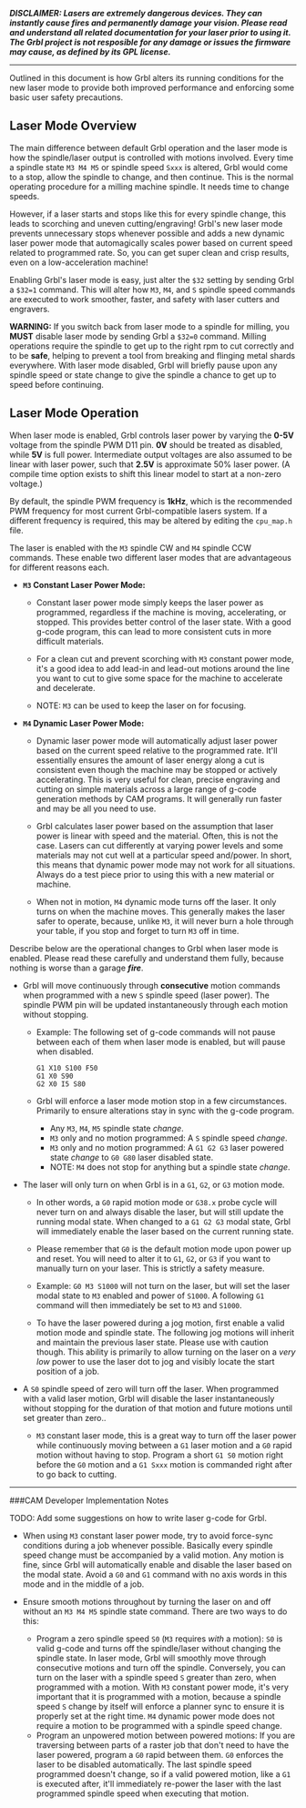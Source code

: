 **_DISCLAIMER: Lasers are extremely dangerous devices. They can instantly cause fires and permanently damage your vision. Please read and understand all related documentation for your laser prior to using it. The Grbl project is not resposible for any damage or issues the firmware may cause, as defined by its GPL license._**

----

Outlined in this document is how Grbl alters its running conditions for the new laser mode to provide both improved performance and enforcing some basic user safety precautions.

## Laser Mode Overview

The main difference between default Grbl operation and the laser mode is how the spindle/laser output is controlled with motions involved. Every time a spindle state `M3 M4 M5` or spindle speed `Sxxx` is altered, Grbl would come to a stop, allow the spindle to change, and then continue. This is the normal operating procedure for a milling machine spindle. It needs time to change speeds. 

However, if a laser starts and stops like this for every spindle change, this leads to scorching and uneven cutting/engraving! Grbl's new laser mode prevents unnecessary stops whenever possible and adds a new dynamic laser power mode that automagically scales power based on current speed related to programmed rate. So, you can get super clean and crisp results, even on a low-acceleration machine!

Enabling Grbl's laser mode is easy, just alter the `$32` setting by sending Grbl a `$32=1` command. This will alter how `M3`, `M4`, and `S` spindle speed commands are executed to work smoother, faster, and safety with laser cutters and engravers.

**WARNING:** If you switch back from laser mode to a spindle for milling, you **MUST** disable laser mode by sending Grbl a `$32=0` command. Milling operations require the spindle to get up to the right rpm to cut correctly and to be **safe**, helping to prevent a tool from breaking and flinging metal shards everywhere. With laser mode disabled, Grbl will briefly pause upon any spindle speed or state change to give the spindle a chance to get up to speed before continuing.


## Laser Mode Operation

When laser mode is enabled, Grbl controls laser power by varying the **0-5V** voltage from the spindle PWM D11 pin. **0V** should be treated as disabled, while **5V** is full power. Intermediate output voltages are also assumed to be linear with laser power, such that **2.5V** is approximate 50% laser power. (A compile time option exists to shift this linear model to start at a non-zero voltage.) 

By default, the spindle PWM frequency is **1kHz**, which is the recommended PWM frequency for most current Grbl-compatible lasers system. If a different frequency is required, this may be altered by editing the `cpu_map.h` file. 

The laser is enabled with the `M3` spindle CW and `M4` spindle CCW commands. These enable two different laser modes that are advantageous for different reasons each.
	
- **`M3` Constant Laser Power Mode:**

    - Constant laser power mode simply keeps the laser power as programmed, regardless if the machine is moving, accelerating, or stopped. This provides better control of the laser state. With a good g-code program, this can lead to more consistent cuts in more difficult materials. 
    
    - For a clean cut and prevent scorching with `M3` constant power mode, it's a good idea to add lead-in and lead-out motions around the line you want to cut to give some space for the machine to accelerate and decelerate.

    - NOTE: `M3` can be used to keep the laser on for focusing.

- **`M4` Dynamic Laser Power Mode:**
    - Dynamic laser power mode will automatically adjust laser power based on the current speed relative to the programmed rate. It'll essentially ensures the amount of laser energy along a cut is consistent even though the machine may be stopped or actively accelerating. This is very useful for clean, precise engraving and cutting on simple materials across a large range of g-code generation methods by CAM programs. It will generally run faster and may be all you need to use.
    
    - Grbl calculates laser power based on the assumption that  laser power is linear with speed and the material. Often, this is not the case. Lasers can cut differently at varying power levels and some materials may not cut well at a particular speed and/power. In short, this means that dynamic power mode may not work for all situations. Always do a test piece prior to using this with a new material or machine.
		
    - When not in motion, `M4` dynamic mode turns off the laser. It only turns on when the machine moves. This generally makes the laser safer to operate, because, unlike `M3`, it will never burn a hole through your table, if you stop and forget to turn `M3` off in time.

Describe below are the operational changes to Grbl when laser mode is enabled. Please read these carefully and understand them fully, because nothing is worse than a garage _**fire**_.

- Grbl will move continuously through **consecutive** motion commands when programmed with a new `S` spindle speed (laser power). The spindle PWM pin will be updated instantaneously through each motion without stopping.
	- Example: The following set of g-code commands will not pause between each of them when laser mode is enabled, but will pause when disabled.
	
		```
		G1 X10 S100 F50
		G1 X0 S90
		G2 X0 I5 S80
		``` 
	- Grbl will enforce a laser mode motion stop in a few circumstances. Primarily to ensure alterations stay in sync with the g-code program.

		- Any `M3`, `M4`, `M5` spindle state _change_. 
		- `M3` only and no motion programmed: A `S` spindle speed _change_.
		- `M3` only and no motion programmed: A `G1 G2 G3` laser powered state _change_ to `G0 G80` laser disabled state.
		- NOTE: `M4` does not stop for anything but a spindle state _change_.

- The laser will only turn on when Grbl is in a `G1`, `G2`, or `G3` motion mode. 

	- In other words, a `G0` rapid motion mode or `G38.x` probe cycle will never turn on and always disable the laser, but will still update the running modal state. When changed to a `G1 G2 G3` modal state, Grbl will immediately enable the laser based on the current running state.
	
	- Please remember that `G0` is the default motion mode upon power up and reset. You will need to alter it to `G1`, `G2`, or `G3` if you want to manually turn on your laser. This is strictly a safety measure.
	
	- Example: `G0 M3 S1000` will not turn on the laser, but will set the laser modal state to `M3` enabled and power of `S1000`. A following `G1` command will then immediately be set to `M3` and `S1000`.

	- To have the laser powered during a jog motion, first enable a valid motion mode and spindle state. The following jog motions will inherit and maintain the previous laser state. Please use with caution though. This ability is primarily to allow turning on the laser on a _very low_ power to use the laser dot to jog and visibly locate the start position of a job.


- A `S0` spindle speed of zero will turn off the laser. When programmed with a valid laser motion, Grbl will disable the laser instantaneously without stopping for the duration of that motion and future motions until set greater than zero..

	- `M3` constant laser mode, this is a great way to turn off the laser power while continuously moving between a `G1` laser motion and a `G0` rapid motion without having to stop. Program a short `G1 S0` motion right before the `G0` motion and a `G1 Sxxx` motion is commanded right after to go back to cutting.


-----
###CAM Developer Implementation Notes

TODO: Add some suggestions on how to write laser g-code for Grbl. 

- When using `M3` constant laser power mode, try to avoid force-sync conditions during a job whenever possible. Basically every spindle speed change must be accompanied by a valid motion. Any motion is fine, since Grbl will automatically enable and disable the laser based on the modal state. Avoid a `G0` and `G1` command with no axis words in this mode and in the middle of a job.

- Ensure smooth motions throughout by turning the laser on and off without an `M3 M4 M5` spindle state command. There are two ways to do this:
    - Program a zero spindle speed `S0` (`M3` requires _with_ a motion): `S0` is valid g-code and turns off the spindle/laser without changing the spindle state. In laser mode, Grbl will smoothly move through consecutive motions and turn off the spindle. Conversely, you can turn on the laser with a spindle speed `S` greater than zero, when programmed with a motion. With `M3` constant power mode, it's very important that it is programmed with a motion, because a spindle speed `S` change by itself will enforce a planner sync to ensure it is properly set at the right time. `M4` dynamic power mode does not require a motion to be programmed with a spindle speed change.
    - Program an unpowered motion between powered motions: If you are traversing between parts of a raster job that don't need to have the laser powered, program a `G0` rapid between them. `G0` enforces the laser to be disabled automatically. The last spindle speed programmed doesn't change, so if a valid powered motion, like a `G1` is executed after, it'll immediately re-power the laser with the last programmed spindle speed when executing that motion.

